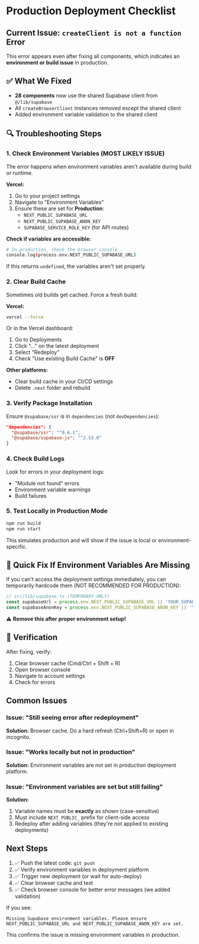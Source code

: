 # Production Deployment Checklist

## Current Issue: `createClient is not a function` Error

This error appears even after fixing all components, which indicates an **environment or build issue** in production.

## ✅ What We Fixed
- **28 components** now use the shared Supabase client from `@/lib/supabase`
- All `createBrowserClient` instances removed except the shared client
- Added environment variable validation to the shared client

## 🔍 Troubleshooting Steps

### 1. Check Environment Variables (MOST LIKELY ISSUE)

The error happens when environment variables aren't available during build or runtime.

**Vercel:**
1. Go to your project settings
2. Navigate to "Environment Variables"
3. Ensure these are set for **Production**:
   - `NEXT_PUBLIC_SUPABASE_URL`
   - `NEXT_PUBLIC_SUPABASE_ANON_KEY`
   - `SUPABASE_SERVICE_ROLE_KEY` (for API routes)

**Check if variables are accessible:**
```bash
# In production, check the browser console
console.log(process.env.NEXT_PUBLIC_SUPABASE_URL)
```

If this returns `undefined`, the variables aren't set properly.

### 2. Clear Build Cache

Sometimes old builds get cached. Force a fresh build:

**Vercel:**
```bash
vercel --force
```

Or in the Vercel dashboard:
1. Go to Deployments
2. Click "..." on the latest deployment
3. Select "Redeploy"
4. Check "Use existing Build Cache" is **OFF**

**Other platforms:**
- Clear build cache in your CI/CD settings
- Delete `.next` folder and rebuild

### 3. Verify Package Installation

Ensure `@supabase/ssr` is in `dependencies` (not `devDependencies`):

```json
"dependencies": {
  "@supabase/ssr": "^0.6.1",
  "@supabase/supabase-js": "^2.53.0"
}
```

### 4. Check Build Logs

Look for errors in your deployment logs:
- "Module not found" errors
- Environment variable warnings
- Build failures

### 5. Test Locally in Production Mode

```bash
npm run build
npm run start
```

This simulates production and will show if the issue is local or environment-specific.

## 🚨 Quick Fix If Environment Variables Are Missing

If you can't access the deployment settings immediately, you can temporarily hardcode them (NOT RECOMMENDED FOR PRODUCTION):

```typescript
// src/lib/supabase.ts (TEMPORARY ONLY)
const supabaseUrl = process.env.NEXT_PUBLIC_SUPABASE_URL || 'YOUR_SUPABASE_URL'
const supabaseAnonKey = process.env.NEXT_PUBLIC_SUPABASE_ANON_KEY || 'YOUR_ANON_KEY'
```

⚠️ **Remove this after proper environment setup!**

## 📝 Verification

After fixing, verify:
1. Clear browser cache (Cmd/Ctrl + Shift + R)
2. Open browser console
3. Navigate to account settings
4. Check for errors

## Common Issues

### Issue: "Still seeing error after redeployment"
**Solution:** Browser cache. Do a hard refresh (Ctrl+Shift+R) or open in incognito.

### Issue: "Works locally but not in production"
**Solution:** Environment variables are not set in production deployment platform.

### Issue: "Environment variables are set but still failing"
**Solution:** 
1. Variable names must be **exactly** as shown (case-sensitive)
2. Must include `NEXT_PUBLIC_` prefix for client-side access
3. Redeploy after adding variables (they're not applied to existing deployments)

## Next Steps

1. ✅ Push the latest code: `git push`
2. ✅ Verify environment variables in deployment platform
3. ✅ Trigger new deployment (or wait for auto-deploy)
4. ✅ Clear browser cache and test
5. ✅ Check browser console for better error messages (we added validation)

If you see:
```
Missing Supabase environment variables. Please ensure NEXT_PUBLIC_SUPABASE_URL and NEXT_PUBLIC_SUPABASE_ANON_KEY are set.
```

This confirms the issue is missing environment variables in production.

